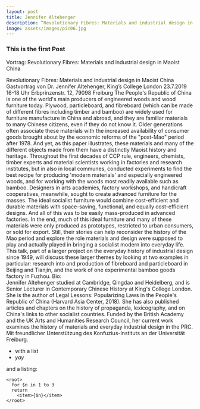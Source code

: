```yaml
---
layout: post
title: Jennifer Altehenger
description: “Revolutionary Fibres: Materials and industrial design in Maoist China”
image: assets/images/pic06.jpg
---
```

### This is the first Post

Vortrag: Revolutionary Fibres: Materials and industrial design in Maoist China

Revolutionary Fibres: Materials and industrial design in Maoist China
Gastvortrag von Dr. Jennifer Altehenger, King’s College London
23.7.2019 16-18 Uhr Erbprinzenstr. 12, 79098 Freiburg
The People's Republic of China is one of the world's main producers of engineered woods and wood furniture today. Plywood, particleboard, and fibreboard (which can be made of different fibres including timber and bamboo) are widely used for furniture manufacture in China and abroad, and they are familiar materials to many Chinese citizens, even if they do not know it. Older generations often associate these materials with the increased availability of consumer goods brought about by the economic reforms of the "post-Mao" period after 1978. And yet, as this paper illustrates, these materials and many of the different objects made from them have a distinctly Maoist history and heritage. Throughout the first decades of CCP rule, engineers, chemists, timber experts and material scientists working in factories and research institutes, but in also in local communes, conducted experiments to find the best recipe for producing 'modern materials' and especially engineered woods, and for working with the woods most readily available such as bamboo. Designers in arts academies, factory workshops, and handicraft cooperatives, meanwhile, sought to create advanced furniture for the masses. The ideal socialist furniture would combine cost-efficient and durable materials with space-saving, functional, and equally cost-efficient designs. And all of this was to be easily mass-produced in advanced factories. In the end, much of this ideal furniture and many of these materials were only produced as prototypes, restricted to urban consumers, or sold for export. Still, their stories can help reconsider the history of the Mao period and explore the role materials and design were supposed to play and actually played in bringing a socialist modern into everyday life. This talk, part of a larger project on the everyday history of industrial design since 1949, will discuss these larger themes by looking at two examples in particular: research into and production of fibreboard and particleboard in Beijing and Tianjin, and the work of one experimental bamboo goods factory in Fuzhou.
Bio:                                       
Jennifer Altehenger studied at Cambridge, Qingdao and Heidelberg, and is Senior Lecturer in Contemporary Chinese History at King's College London. She is the author of Legal Lessons: Popularizing Laws in the People's Republic of China (Harvard Asia Center, 2018). She has also published articles and chapters on the history of propaganda, lexicography, and on China's links to other socialist countries. Funded by the British Academy and the UK Arts and Humanities Research Council, her current work examines the history of materials and everyday industrial design in the PRC.
Mit freundlicher Unterstützung des Konfuzius-Instituts an der Universität Freiburg.

-   with a list
-   *yay*

and a listing:

```xquery
<root>
  for $n in 1 to 3
  return
    <item>{$n}</item>
</root>    

```
